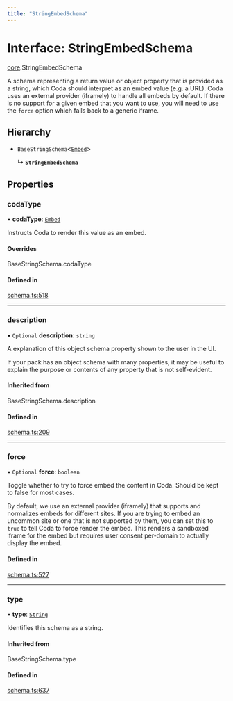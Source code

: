 ```yaml
---
title: "StringEmbedSchema"
---
```

# Interface: StringEmbedSchema

[core](../modules/core.md).StringEmbedSchema

A schema representing a return value or object property that is provided as a string,
which Coda should interpret as an embed value (e.g. a URL). Coda uses an external provider (iframely)
to handle all embeds by default. If there is no support for a given embed that you want to use,
you will need to use the `force` option which falls back to a generic iframe.

## Hierarchy

- `BaseStringSchema`<[`Embed`](../enums/core.ValueHintType.md#embed)\>

  ↳ **`StringEmbedSchema`**

## Properties

### codaType

• **codaType**: [`Embed`](../enums/core.ValueHintType.md#embed)

Instructs Coda to render this value as an embed.

#### Overrides

BaseStringSchema.codaType

#### Defined in

[schema.ts:518](https://github.com/coda/packs-sdk/blob/main/schema.ts#L518)

___

### description

• `Optional` **description**: `string`

A explanation of this object schema property shown to the user in the UI.

If your pack has an object schema with many properties, it may be useful to
explain the purpose or contents of any property that is not self-evident.

#### Inherited from

BaseStringSchema.description

#### Defined in

[schema.ts:209](https://github.com/coda/packs-sdk/blob/main/schema.ts#L209)

___

### force

• `Optional` **force**: `boolean`

Toggle whether to try to force embed the content in Coda. Should be kept to false for most cases.

By default, we use an external provider (iframely) that supports and normalizes embeds for different sites.
If you are trying to embed an uncommon site or one that is not supported by them,
you can set this to `true` to tell Coda to force render the embed. This renders a sandboxed iframe for the embed
but requires user consent per-domain to actually display the embed.

#### Defined in

[schema.ts:527](https://github.com/coda/packs-sdk/blob/main/schema.ts#L527)

___

### type

• **type**: [`String`](../enums/core.ValueType.md#string)

Identifies this schema as a string.

#### Inherited from

BaseStringSchema.type

#### Defined in

[schema.ts:637](https://github.com/coda/packs-sdk/blob/main/schema.ts#L637)
